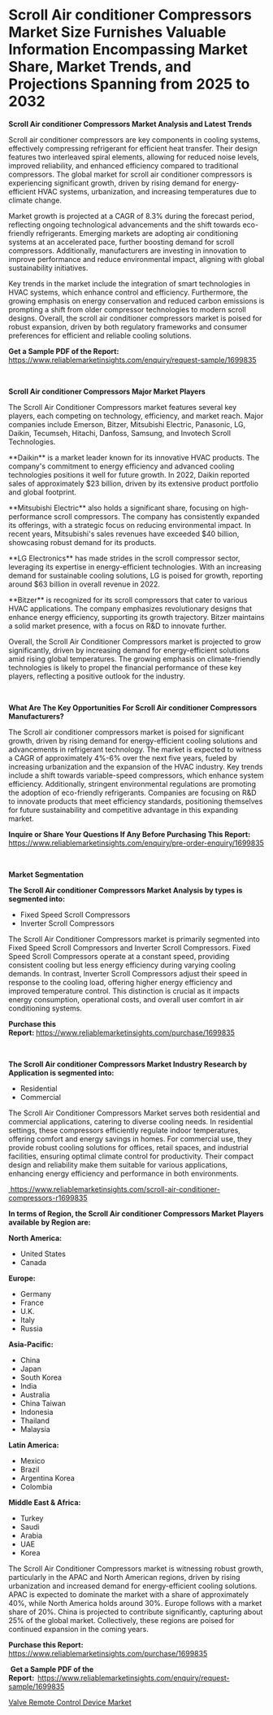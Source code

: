 <p><h1>Scroll Air conditioner Compressors Market Size Furnishes Valuable Information Encompassing Market Share, Market Trends, and Projections Spanning from 2025 to 2032</h1></p><p><strong>Scroll Air conditioner Compressors Market Analysis and Latest Trends</strong></p>
<p><p>Scroll air conditioner compressors are key components in cooling systems, effectively compressing refrigerant for efficient heat transfer. Their design features two interleaved spiral elements, allowing for reduced noise levels, improved reliability, and enhanced efficiency compared to traditional compressors. The global market for scroll air conditioner compressors is experiencing significant growth, driven by rising demand for energy-efficient HVAC systems, urbanization, and increasing temperatures due to climate change.</p><p>Market growth is projected at a CAGR of 8.3% during the forecast period, reflecting ongoing technological advancements and the shift towards eco-friendly refrigerants. Emerging markets are adopting air conditioning systems at an accelerated pace, further boosting demand for scroll compressors. Additionally, manufacturers are investing in innovation to improve performance and reduce environmental impact, aligning with global sustainability initiatives.</p><p>Key trends in the market include the integration of smart technologies in HVAC systems, which enhance control and efficiency. Furthermore, the growing emphasis on energy conservation and reduced carbon emissions is prompting a shift from older compressor technologies to modern scroll designs. Overall, the scroll air conditioner compressors market is poised for robust expansion, driven by both regulatory frameworks and consumer preferences for efficient and reliable cooling solutions.</p></p>
<p><strong>Get a Sample PDF of the Report:&nbsp;</strong> <a href="https://www.reliablemarketinsights.com/enquiry/request-sample/1699835?utm_campaign=1894&utm_medium=2&utm_source=Github&utm_content=ia&utm_term=09012025&utm_id=scroll-air-conditioner-compressors">https://www.reliablemarketinsights.com/enquiry/request-sample/1699835</a></p>
<p>&nbsp;</p>
<p><strong>Scroll Air conditioner Compressors Major Market Players</strong></p>
<p><p>The Scroll Air Conditioner Compressors market features several key players, each competing on technology, efficiency, and market reach. Major companies include Emerson, Bitzer, Mitsubishi Electric, Panasonic, LG, Daikin, Tecumseh, Hitachi, Danfoss, Samsung, and Invotech Scroll Technologies.</p><p>**Daikin** is a market leader known for its innovative HVAC products. The company's commitment to energy efficiency and advanced cooling technologies positions it well for future growth. In 2022, Daikin reported sales of approximately $23 billion, driven by its extensive product portfolio and global footprint.</p><p>**Mitsubishi Electric** also holds a significant share, focusing on high-performance scroll compressors. The company has consistently expanded its offerings, with a strategic focus on reducing environmental impact. In recent years, Mitsubishi's sales revenues have exceeded $40 billion, showcasing robust demand for its products.</p><p>**LG Electronics** has made strides in the scroll compressor sector, leveraging its expertise in energy-efficient technologies. With an increasing demand for sustainable cooling solutions, LG is poised for growth, reporting around $63 billion in overall revenue in 2022.</p><p>**Bitzer** is recognized for its scroll compressors that cater to various HVAC applications. The company emphasizes revolutionary designs that enhance energy efficiency, supporting its growth trajectory. Bitzer maintains a solid market presence, with a focus on R&D to innovate further.</p><p>Overall, the Scroll Air Conditioner Compressors market is projected to grow significantly, driven by increasing demand for energy-efficient solutions amid rising global temperatures. The growing emphasis on climate-friendly technologies is likely to propel the financial performance of these key players, reflecting a positive outlook for the industry.</p></p>
<p>&nbsp;</p>
<p><strong>What Are The Key Opportunities For Scroll Air conditioner Compressors Manufacturers?</strong></p>
<p><p>The Scroll air conditioner compressors market is poised for significant growth, driven by rising demand for energy-efficient cooling solutions and advancements in refrigerant technology. The market is expected to witness a CAGR of approximately 4%-6% over the next five years, fueled by increasing urbanization and the expansion of the HVAC industry. Key trends include a shift towards variable-speed compressors, which enhance system efficiency. Additionally, stringent environmental regulations are promoting the adoption of eco-friendly refrigerants. Companies are focusing on R&D to innovate products that meet efficiency standards, positioning themselves for future sustainability and competitive advantage in this expanding market.</p></p>
<p><strong>Inquire or Share Your Questions If Any Before Purchasing This Report:</strong> <a href="https://www.reliablemarketinsights.com/enquiry/pre-order-enquiry/1699835?utm_campaign=1894&utm_medium=2&utm_source=Github&utm_content=ia&utm_term=09012025&utm_id=scroll-air-conditioner-compressors">https://www.reliablemarketinsights.com/enquiry/pre-order-enquiry/1699835</a></p>
<p>&nbsp;</p>
<p><strong>Market Segmentation</strong></p>
<p><strong>The Scroll Air conditioner Compressors Market Analysis by types is segmented into:</strong></p>
<p><ul><li>Fixed Speed Scroll Compressors</li><li>Inverter Scroll Compressors</li></ul></p>
<p><p>The Scroll Air Conditioner Compressors market is primarily segmented into Fixed Speed Scroll Compressors and Inverter Scroll Compressors. Fixed Speed Scroll Compressors operate at a constant speed, providing consistent cooling but less energy efficiency during varying cooling demands. In contrast, Inverter Scroll Compressors adjust their speed in response to the cooling load, offering higher energy efficiency and improved temperature control. This distinction is crucial as it impacts energy consumption, operational costs, and overall user comfort in air conditioning systems.</p></p>
<p><strong>Purchase this Report:&nbsp;</strong><a href="https://www.reliablemarketinsights.com/purchase/1699835?utm_campaign=1894&utm_medium=2&utm_source=Github&utm_content=ia&utm_term=09012025&utm_id=scroll-air-conditioner-compressors">https://www.reliablemarketinsights.com/purchase/1699835</a></p>
<p>&nbsp;</p>
<p><strong>The Scroll Air conditioner Compressors Market Industry Research by Application is segmented into:</strong></p>
<p><ul><li>Residential</li><li>Commercial</li></ul></p>
<p><p>The Scroll Air Conditioner Compressors Market serves both residential and commercial applications, catering to diverse cooling needs. In residential settings, these compressors efficiently regulate indoor temperatures, offering comfort and energy savings in homes. For commercial use, they provide robust cooling solutions for offices, retail spaces, and industrial facilities, ensuring optimal climate control for productivity. Their compact design and reliability make them suitable for various applications, enhancing energy efficiency and performance in both environments.</p></p>
<p><a href="https://www.reliablemarketinsights.com/scroll-air-conditioner-compressors-r1699835?utm_campaign=1894&utm_medium=2&utm_source=Github&utm_content=ia&utm_term=09012025&utm_id=scroll-air-conditioner-compressors">&nbsp;https://www.reliablemarketinsights.com/scroll-air-conditioner-compressors-r1699835</a></p>
<p><strong>In terms of Region, the Scroll Air conditioner Compressors Market Players available by Region are:</strong></p>
<p>
    <p> <strong> North America: </strong>
        <ul>
            <li>United States</li>
            <li>Canada</li>
        </ul>
        </p> 
    <p> <strong> Europe: </strong>
        <ul>
            <li>Germany</li>
            <li>France</li>
            <li>U.K.</li>
            <li>Italy</li>
            <li>Russia</li>
        </ul>
        </p> 
    <p> <strong> Asia-Pacific: </strong>
        <ul>
            <li>China</li>
            <li>Japan</li>
            <li>South Korea</li>
            <li>India</li>
            <li>Australia</li>
            <li>China Taiwan</li>
            <li>Indonesia</li>
            <li>Thailand</li>
            <li>Malaysia</li>
        </ul>
        </p> 
    <p> <strong> Latin America: </strong>
        <ul>
            <li>Mexico</li>
            <li>Brazil</li>
            <li>Argentina Korea</li>
            <li>Colombia</li>
        </ul>
        </p> 
    <p> <strong> Middle East & Africa: </strong>
        <ul>
            <li>Turkey</li>
            <li>Saudi</li>
            <li>Arabia</li>
            <li>UAE</li>
            <li>Korea</li>
        </ul>
    </p>
    </p>
<p><p>The Scroll Air Conditioner Compressors market is witnessing robust growth, particularly in the APAC and North American regions, driven by rising urbanization and increased demand for energy-efficient cooling solutions. APAC is expected to dominate the market with a share of approximately 40%, while North America holds around 30%. Europe follows with a market share of 20%. China is projected to contribute significantly, capturing about 25% of the global market. Collectively, these regions are poised for continued expansion in the coming years.</p></p>
<p><strong>Purchase this Report: </strong><a href="https://www.reliablemarketinsights.com/purchase/1699835?utm_campaign=1894&utm_medium=2&utm_source=Github&utm_content=ia&utm_term=09012025&utm_id=scroll-air-conditioner-compressors">https://www.reliablemarketinsights.com/purchase/1699835</a></p>
<p>&nbsp;<strong>Get a Sample PDF of the Report:&nbsp;&nbsp;</strong><a href="https://www.reliablemarketinsights.com/enquiry/request-sample/1699835?utm_campaign=1894&utm_medium=2&utm_source=Github&utm_content=ia&utm_term=09012025&utm_id=scroll-air-conditioner-compressors">https://www.reliablemarketinsights.com/enquiry/request-sample/1699835</a></p>
<p><strong></strong></p>
<p><p><a href="https://github.com/marloy8/Market-Research-Report-List-6/blob/main/valve-remote-control-device-market.md?utm_campaign=1894&utm_medium=2&utm_source=Github&utm_content=ia&utm_term=09012025&utm_id=scroll-air-conditioner-compressors">Valve Remote Control Device Market</a></p></p>